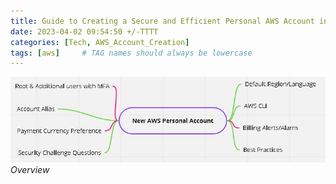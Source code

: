```yaml
---
title: Guide to Creating a Secure and Efficient Personal AWS Account in 2023 - Best Practices for First-Time Users
date: 2023-04-02 09:54:50 +/-TTTT
categories: [Tech, AWS_Account_Creation]
tags: [aws]     # TAG names should always be lowercase
---
```


![Overview](/assets/1/new_aws.jpg)
_Overview_